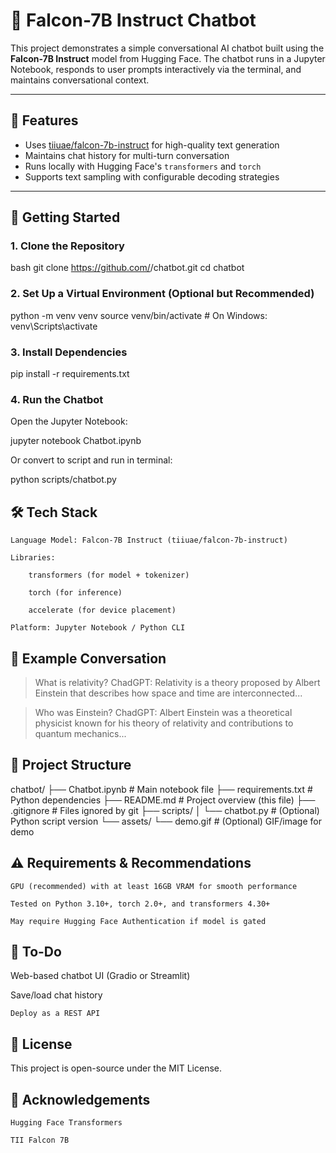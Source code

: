 # 🧠 Falcon-7B Instruct Chatbot

This project demonstrates a simple conversational AI chatbot built using the **Falcon-7B Instruct** model from Hugging Face. The chatbot runs in a Jupyter Notebook, responds to user prompts interactively via the terminal, and maintains conversational context.

---

## 📌 Features

- Uses [tiiuae/falcon-7b-instruct](https://huggingface.co/tiiuae/falcon-7b-instruct) for high-quality text generation
- Maintains chat history for multi-turn conversation
- Runs locally with Hugging Face's `transformers` and `torch`
- Supports text sampling with configurable decoding strategies

---

## 🚀 Getting Started

### 1. Clone the Repository

bash
git clone https://github.com/<your-username>/chatbot.git
cd chatbot
### 2. Set Up a Virtual Environment (Optional but Recommended)

python -m venv venv
source venv/bin/activate  # On Windows: venv\Scripts\activate

### 3. Install Dependencies

pip install -r requirements.txt

### 4. Run the Chatbot

Open the Jupyter Notebook:

jupyter notebook Chatbot.ipynb

Or convert to script and run in terminal:

python scripts/chatbot.py

## 🛠️ Tech Stack

    Language Model: Falcon-7B Instruct (tiiuae/falcon-7b-instruct)

    Libraries:

        transformers (for model + tokenizer)

        torch (for inference)

        accelerate (for device placement)

    Platform: Jupyter Notebook / Python CLI

## 🧪 Example Conversation

> What is relativity?
ChadGPT: Relativity is a theory proposed by Albert Einstein that describes how space and time are interconnected...

> Who was Einstein?
ChadGPT: Albert Einstein was a theoretical physicist known for his theory of relativity and contributions to quantum mechanics...

## 📁 Project Structure

chatbot/
├── Chatbot.ipynb               # Main notebook file
├── requirements.txt            # Python dependencies
├── README.md                   # Project overview (this file)
├── .gitignore                  # Files ignored by git
├── scripts/
│   └── chatbot.py              # (Optional) Python script version
└── assets/
    └── demo.gif                # (Optional) GIF/image for demo

## ⚠️ Requirements & Recommendations

    GPU (recommended) with at least 16GB VRAM for smooth performance

    Tested on Python 3.10+, torch 2.0+, and transformers 4.30+

    May require Hugging Face Authentication if model is gated

## 📌 To-Do

Web-based chatbot UI (Gradio or Streamlit)

Save/load chat history

    Deploy as a REST API

## 📄 License

This project is open-source under the MIT License.
## 🙌 Acknowledgements

    Hugging Face Transformers

    TII Falcon 7B
